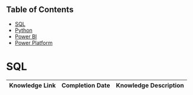 ## Table of Contents
- [SQL](#SQL)
- [Python](#Python)
- [Power BI](#Power-BI)
- [Power Platform](#Power-Platform)

# SQL
| Knowledge Link | Completion Date | Knowledge Description | 
|---|---|---|
